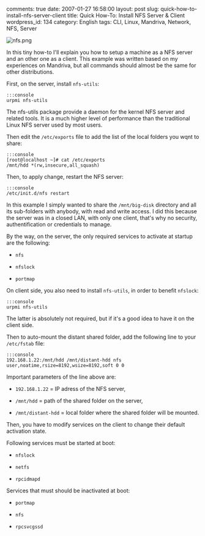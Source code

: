 comments: true
date: 2007-01-27 16:58:00
layout: post
slug: quick-how-to-install-nfs-server-client
title: Quick How-To: Install NFS Server & Client
wordpress_id: 134
category: English
tags: CLI, Linux, Mandriva, Network, NFS, Server

![nfs.png](http://kevin.deldycke.com/wp-content/uploads/2007/01/nfs.png)

In this tiny how-to I'll explain you how to setup a machine as a NFS server and an other one as a client. This example was written based on my experiences on Mandriva, but all commands should almost be the same for other distributions.

First, on the server, install `nfs-utils`:


    :::console
    urpmi nfs-utils




The nfs-utils package provide a daemon for the kernel NFS server and related tools. It is a much higher level of performance than the traditional Linux NFS server used by most users.

Then edit the `/etc/exports` file to add the list of the local folders you wqnt to share:


    :::console
    [root@localhost ~]# cat /etc/exports
    /mnt/hdd *(rw,insecure,all_squash)




Then, to apply change, restart the NFS server:


    :::console
    /etc/init.d/nfs restart




In this example I simply wanted to share the `/mnt/big-disk` directory and all its sub-folders with anybody, with read and write access. I did this because the server was in a closed LAN, with only one client, that's why no security, authentification or credentials to manage.

By the way, on the server, the only required services to activate at startup are the following:




  * `nfs`


  * `nfslock`


  * `portmap`



On client side, you also need to install `nfs-utils`, in order to benefit `nfslock`:


    :::console
    urpmi nfs-utils




The latter is absolutely not required, but if it's a good idea to have it on the client side.

Then to auto-mount the distant shared folder, add the following line to your `/etc/fstab` file:


    :::console
    192.168.1.22:/mnt/hdd /mnt/distant-hdd nfs user,noatime,rsize=8192,wsize=8192,soft 0 0




Important parameters of the line above are:




  * `192.168.1.22` = IP adress of the NFS server,


  * `/mnt/hdd` = path of the shared folder on the server,


  * `/mnt/distant-hdd` = local folder where the shared folder will be mounted.



Then, you have to modify services on the client to change their default activation state.

Following services must be started at boot:


  * `nfslock`


  * `netfs`


  * `rpcidmapd`



Services that must should be inactivated at boot:


  * `portmap`


  * `nfs`


  * `rpcsvcgssd`


